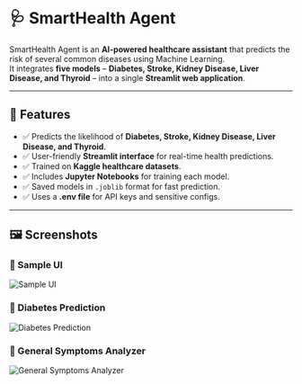 # 🩺 SmartHealth Agent  

SmartHealth Agent is an **AI-powered healthcare assistant** that predicts the risk of several common diseases using Machine Learning.  
It integrates **five models** – **Diabetes, Stroke, Kidney Disease, Liver Disease, and Thyroid** – into a single **Streamlit web application**.  

---

## 🌟 Features
- ✅ Predicts the likelihood of **Diabetes, Stroke, Kidney Disease, Liver Disease, and Thyroid**.
- ✅ User-friendly **Streamlit interface** for real-time health predictions.  
- ✅ Trained on **Kaggle healthcare datasets**.  
- ✅ Includes **Jupyter Notebooks** for training each model.  
- ✅ Saved models in `.joblib` format for fast prediction.  
- ✅ Uses a **.env file** for API keys and sensitive configs.  

---

## 🖼️ Screenshots  

### 🔹 Sample UI  
![Sample UI](images/sample_ui.png)  

### 🔹 Diabetes Prediction  
![Diabetes Prediction](images/diabetes_prediction.png)  

### 🔹 General Symptoms Analyzer  
![General Symptoms Analyzer](images/general_symptoms.png)  
